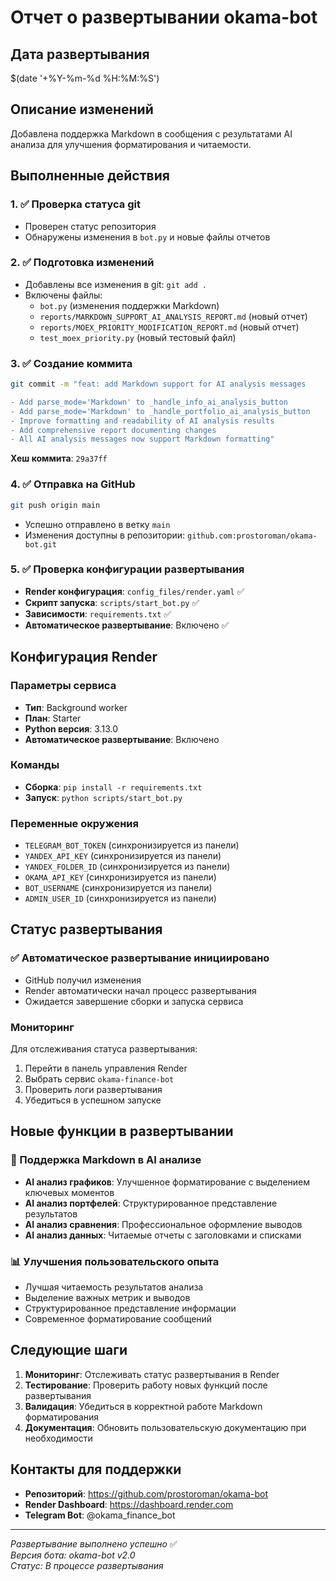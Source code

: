 # Отчет о развертывании okama-bot

## Дата развертывания
$(date '+%Y-%m-%d %H:%M:%S')

## Описание изменений
Добавлена поддержка Markdown в сообщения с результатами AI анализа для улучшения форматирования и читаемости.

## Выполненные действия

### 1. ✅ Проверка статуса git
- Проверен статус репозитория
- Обнаружены изменения в `bot.py` и новые файлы отчетов

### 2. ✅ Подготовка изменений
- Добавлены все изменения в git: `git add .`
- Включены файлы:
  - `bot.py` (изменения поддержки Markdown)
  - `reports/MARKDOWN_SUPPORT_AI_ANALYSIS_REPORT.md` (новый отчет)
  - `reports/MOEX_PRIORITY_MODIFICATION_REPORT.md` (новый отчет)
  - `test_moex_priority.py` (новый тестовый файл)

### 3. ✅ Создание коммита
```bash
git commit -m "feat: add Markdown support for AI analysis messages

- Add parse_mode='Markdown' to _handle_info_ai_analysis_button
- Add parse_mode='Markdown' to _handle_portfolio_ai_analysis_button  
- Improve formatting and readability of AI analysis results
- Add comprehensive report documenting changes
- All AI analysis messages now support Markdown formatting"
```

**Хеш коммита**: `29a37ff`

### 4. ✅ Отправка на GitHub
```bash
git push origin main
```
- Успешно отправлено в ветку `main`
- Изменения доступны в репозитории: `github.com:prostoroman/okama-bot.git`

### 5. ✅ Проверка конфигурации развертывания
- **Render конфигурация**: `config_files/render.yaml` ✅
- **Скрипт запуска**: `scripts/start_bot.py` ✅
- **Зависимости**: `requirements.txt` ✅
- **Автоматическое развертывание**: Включено ✅

## Конфигурация Render

### Параметры сервиса
- **Тип**: Background worker
- **План**: Starter
- **Python версия**: 3.13.0
- **Автоматическое развертывание**: Включено

### Команды
- **Сборка**: `pip install -r requirements.txt`
- **Запуск**: `python scripts/start_bot.py`

### Переменные окружения
- `TELEGRAM_BOT_TOKEN` (синхронизируется из панели)
- `YANDEX_API_KEY` (синхронизируется из панели)
- `YANDEX_FOLDER_ID` (синхронизируется из панели)
- `OKAMA_API_KEY` (синхронизируется из панели)
- `BOT_USERNAME` (синхронизируется из панели)
- `ADMIN_USER_ID` (синхронизируется из панели)

## Статус развертывания

### ✅ Автоматическое развертывание инициировано
- GitHub получил изменения
- Render автоматически начал процесс развертывания
- Ожидается завершение сборки и запуска сервиса

### Мониторинг
Для отслеживания статуса развертывания:
1. Перейти в панель управления Render
2. Выбрать сервис `okama-finance-bot`
3. Проверить логи развертывания
4. Убедиться в успешном запуске

## Новые функции в развертывании

### 🎨 Поддержка Markdown в AI анализе
- **AI анализ графиков**: Улучшенное форматирование с выделением ключевых моментов
- **AI анализ портфелей**: Структурированное представление результатов
- **AI анализ сравнения**: Профессиональное оформление выводов
- **AI анализ данных**: Читаемые отчеты с заголовками и списками

### 📊 Улучшения пользовательского опыта
- Лучшая читаемость результатов анализа
- Выделение важных метрик и выводов
- Структурированное представление информации
- Современное форматирование сообщений

## Следующие шаги

1. **Мониторинг**: Отслеживать статус развертывания в Render
2. **Тестирование**: Проверить работу новых функций после развертывания
3. **Валидация**: Убедиться в корректной работе Markdown форматирования
4. **Документация**: Обновить пользовательскую документацию при необходимости

## Контакты для поддержки
- **Репозиторий**: https://github.com/prostoroman/okama-bot
- **Render Dashboard**: https://dashboard.render.com
- **Telegram Bot**: @okama_finance_bot

---
*Развертывание выполнено успешно* ✅  
*Версия бота: okama-bot v2.0*  
*Статус: В процессе развертывания*
